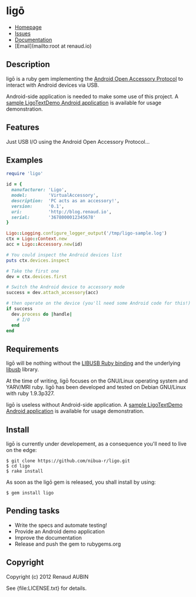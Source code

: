 <!--- coding: utf-8; fill-column: 80 --->
# ligō

* [Homepage](https://github.com/nibua-r/ligo#readme)
* [Issues](https://github.com/nibua-r/ligo/issues)
* [Documentation](http://rubydoc.info/gems/ligo/frames)
* [Email](mailto:root at renaud.io)

## Description

ligō is a ruby gem implementing the
[Android Open Accessory Protocol](http://source.android.com/tech/accessories/aoap/aoa.html)
to interact with Android devices via USB.

Android-side application is needed to make some use of this project. A
[sample LigoTextDemo Android application](https://github.com/nibua-r/LigoTextDemo)
is available for usage demonstration.

## Features

Just USB I/O using the Android Open Accessory Protocol…

## Examples

```ruby
require 'ligo'

id = {
  manufacturer: 'Ligo',
  model:        'VirtualAccessory',
  description:  'PC acts as an accessory!',
  version:      '0.1',
  uri:          'http://blog.renaud.io',
  serial:       '3678000012345678'
}

Ligo::Logging.configure_logger_output('/tmp/ligo-sample.log')
ctx = Ligo::Context.new
acc = Ligo::Accessory.new(id)

# You could inspect the Android devices list
puts ctx.devices.inspect

# Take the first one
dev = ctx.devices.first

# Switch the Android device to accessory mode
success = dev.attach_accessory(acc)

# then operate on the device (you'll need some Android code for this!)
if success
  dev.process do |handle|
    # I/O
  end
end
```

## Requirements

ligō will be nothing without the
[LIBUSB Ruby binding](https://github.com/larskanis/libusb) and the underlying
[libusb](http://libusbx.org/) library.

At the time of writing, ligō focuses on the GNU/Linux operating system and
YARV/MRI ruby. ligō has been developed and tested on Debian GNU/Linux with ruby
1.9.3p327.

ligō is useless without Android-side application. A
[sample LigoTextDemo Android application](https://github.com/nibua-r/LigoTextDemo)
is available for usage demonstration.

## Install

ligō is currently under developement, as a consequence you'll need to live on the edge:

    $ git clone https://github.com/nibua-r/ligo.git
    $ cd ligo
    $ rake install

As soon as the ligō gem is released, you shall install by using:

    $ gem install ligo

## Pending tasks

* Write the specs and automate testing!
* Provide an Android demo application
* Improve the documentation
* Release and push the gem to rubygems.org

## Copyright

Copyright (c) 2012 Renaud AUBIN

See {file:LICENSE.txt} for details.
